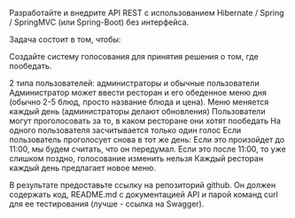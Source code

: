 Разработайте и внедрите API REST с использованием Hibernate / Spring / SpringMVC (или Spring-Boot) без интерфейса.

Задача состоит в том, чтобы:

Создайте систему голосования для принятия решения о том, где пообедать.

2 типа пользователей: администраторы и обычные пользователи
Администратор может ввести ресторан и его обеденное меню дня (обычно 2-5 блюд, просто название блюда и цена).
Меню меняется каждый день (администраторы делают обновления)
Пользователи могут проголосовать за то, в каком ресторане они хотят пообедать
На одного пользователя засчитывается только один голос
Если пользователь проголосует снова в тот же день:
Если это произойдет до 11:00, мы будем считать, что он передумал.
Если это после 11:00, то уже слишком поздно, голосование изменить нельзя
Каждый ресторан каждый день предлагает новое меню.

В результате предоставьте ссылку на репозиторий github. Он должен содержать код, README.md с документацией API и парой команд curl для ее тестирования (лучше - ссылка на Swagger).

